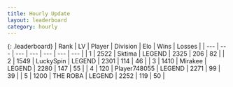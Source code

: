 ```yaml
---
title: Hourly Update
layout: leaderboard
category: hourly
---
```


{: .leaderboard}
| Rank | LV | Player | Division | Elo | Wins | Losses |
| --- | --- | --- | --- | --- | --- | --- |
| <span data-change="0">1</span> | 2522 | <span title="ID: 353063">Sktima</span> | LEGEND | <span data-change="0">2325</span> | <span data-change="0">206</span> | <span data-change="0">82</span> |
| <span data-change="0">2</span> | 1549 | <span title="ID: 498412">LuckySpin</span> | LEGEND | <span data-change="0">2301</span> | <span data-change="0">114</span> | <span data-change="0">46</span> |
| <span data-change="0">3</span> | 1410 | <span title="ID: 416373">Mirakee</span> | LEGEND | <span data-change="0">2280</span> | <span data-change="0">147</span> | <span data-change="0">55</span> |
| <span data-change="0">4</span> | 120 | <span title="ID: 748055">Player748055</span> | LEGEND | <span data-change="0">2271</span> | <span data-change="0">99</span> | <span data-change="0">39</span> |
| <span data-change="0">5</span> | 1200 | <span title="ID: 402846">THE ROBA</span> | LEGEND | <span data-change="0">2252</span> | <span data-change="0">119</span> | <span data-change="0">50</span> |